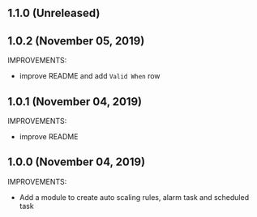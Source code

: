 ## 1.1.0 (Unreleased)
## 1.0.2 (November 05, 2019)

IMPROVEMENTS:

- improve README and add `Valid When` row

## 1.0.1 (November 04, 2019)

IMPROVEMENTS:

- improve README

## 1.0.0 (November 04, 2019)

IMPROVEMENTS:

- Add a module to create auto scaling rules, alarm task and scheduled task



